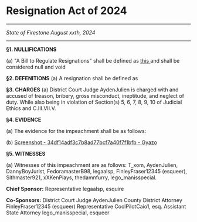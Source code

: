 # Resignation Act of 2024
---

<em>State of Firestone
August xxth, 2024</em>

---

**§1. NULLIFICATIONS**

(a) "A Bill to Regulate Resignations" shall be defined as [this ](https://trello.com/c/3aBZh60n/2860-a-bill-to-regulate-resignations) and shall be considered null and void

**§2. DEFENITIONS**
(a) A resignation shall be defined as 

**§3. CHARGES**
(a) District Court Judge AydenJulien is charged with and accused of treason, bribery, gross misconduct, ineptitude, and neglect of duty. While also being in violation of Section(s) 5, 6, 7, 8, 9, 10 of Judicial Ethics and C.III.VII.V.

**§4. EVIDENCE**

(a) The evidence for the impeachment shall be as follows:

(b) [Screenshot - 34df14adf3c7b8ad77bcf7a40f7f1bfb - Gyazo ](https://gyazo.com/34df14adf3c7b8ad77bcf7a40f7f1bfb)

**§5. WITNESSES**

(a) Witnesses of this impeachment are as follows: T_xom, AydenJulien, DannyBoyJurist, FedoramasterB98, legaalsp, FinleyFraser12345 (esqueer), Sithmaster921, xXKenPlays, thedamnfurry, lego_manisspecial.

**Chief Sponsor:**
Representative legaalsp, esquire

**Co-Sponsors:**
District Court Judge AydenJulien
County District Attorney FinleyFraser12345 (esqueer)
Representative CoolPilotCaio1, esq.
Assistant State Attorney lego_manisspecial, esqueer
